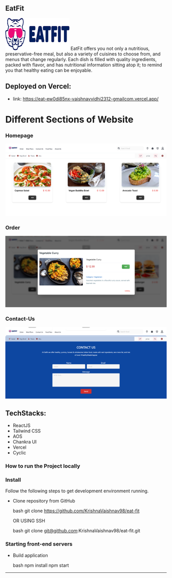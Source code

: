## EatFit
<img src="./src/Images/eat_fit_logo.png" height="100" width="200">
EatFit offers you not only a nutritious, preservative-free meal, but also a variety of cuisines to choose from, and menus that change regularly. Each dish is filled with quality ingredients, packed with flavor, and has nutritional information sitting atop it; to remind you that healthy eating can be enjoyable.

## Deployed on Vercel:

- link: https://eat-ew0di85nx-vaishnavvidhi2312-gmailcom.vercel.app/

# Different Sections of Website
### Homepage
<img src="./src/Images/eatfit_home.png" />

### Order
<img src="./src/Images/eatfit_add.png" />

### Contact-Us
<img src="./src/Images/eatfit_contact.png" >


## TechStacks:

- ReactJS
- Tailwind CSS
- AOS
- Chankra UI
- Vercel
- Cyclic


### How to run the Project locally
### Install

Follow the following steps to get development environment running.

* Clone repository from GitHub

  bash
  git clone https://github.com/KrishnaVaishnav98/eat-fit
  

   OR USING SSH

  bash
  git clone git@github.com:KrishnaVaishnav98/eat-fit.git


### Starting front-end servers

* Build application

  bash
  npm install
  npm start
  
---


